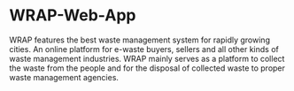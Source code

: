 # WRAP-Web-App
WRAP features the best waste management system for rapidly growing cities. An online platform for e-waste buyers, sellers and all other kinds of waste management industries. WRAP mainly serves as a platform to collect the waste from the people and for the disposal of collected waste to proper waste management agencies. 

